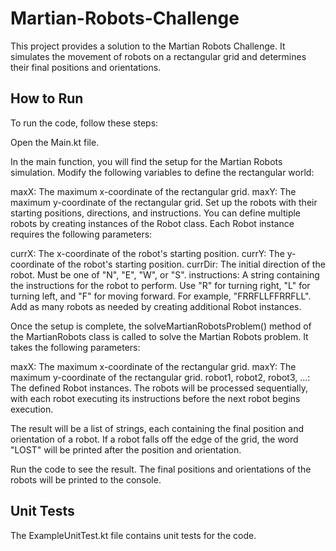 # Martian-Robots-Challenge

This project provides a solution to the Martian Robots Challenge. It simulates the movement of robots on a rectangular grid and determines their final positions and orientations.

## How to Run
To run the code, follow these steps:

Open the Main.kt file.

In the main function, you will find the setup for the Martian Robots simulation. Modify the following variables to define the rectangular world:

maxX: The maximum x-coordinate of the rectangular grid.
maxY: The maximum y-coordinate of the rectangular grid.
Set up the robots with their starting positions, directions, and instructions. You can define multiple robots by creating instances of the Robot class. Each Robot instance requires the following parameters:

currX: The x-coordinate of the robot's starting position.
currY: The y-coordinate of the robot's starting position.
currDir: The initial direction of the robot. Must be one of "N", "E", "W", or "S".
instructions: A string containing the instructions for the robot to perform. Use "R" for turning right, "L" for turning left, and "F" for moving forward. For example, "FRRFLLFFRRFLL".
Add as many robots as needed by creating additional Robot instances.

Once the setup is complete, the solveMartianRobotsProblem() method of the MartianRobots class is called to solve the Martian Robots problem. It takes the following parameters:

maxX: The maximum x-coordinate of the rectangular grid.
maxY: The maximum y-coordinate of the rectangular grid.
robot1, robot2, robot3, ...: The defined Robot instances.
The robots will be processed sequentially, with each robot executing its instructions before the next robot begins execution.

The result will be a list of strings, each containing the final position and orientation of a robot. If a robot falls off the edge of the grid, the word "LOST" will be printed after the position and orientation.

Run the code to see the result. The final positions and orientations of the robots will be printed to the console.

## Unit Tests
The ExampleUnitTest.kt file contains unit tests for the code. 
